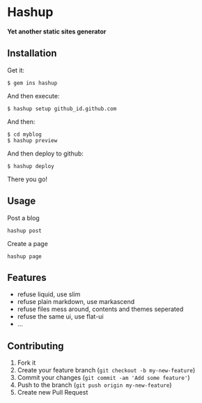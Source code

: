 # Hashup
**Yet another static sites generator**

## Installation

Get it:

    $ gem ins hashup

And then execute:

    $ hashup setup github_id.github.com

And then:

    $ cd myblog
    $ hashup preview

And then deploy to github:

    $ hashup deploy

There you go!

## Usage

Post a blog

    hashup post

Create a page
    
    hashup page

## Features
- refuse liquid, use slim
- refuse plain markdown, use markascend
- refuse files mess around, contents and themes seperated
- refuse the same ui, use flat-ui
- ...

## Contributing

1. Fork it
2. Create your feature branch (`git checkout -b my-new-feature`)
3. Commit your changes (`git commit -am 'Add some feature'`)
4. Push to the branch (`git push origin my-new-feature`)
5. Create new Pull Request
